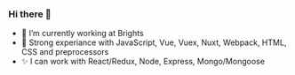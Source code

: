### Hi there 👋

- 🔭 I’m currently working at Brights
- 🦄 Strong experiance with JavaScript, Vue, Vuex, Nuxt, Webpack, HTML, CSS and preprocessors
- ✨ I can work with React/Redux, Node, Express, Mongo/Mongoose
